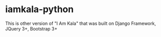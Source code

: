 # iamkala-python
This is other version of "I Am Kala" that was built on Django Framework, JQuery 3+, Bootstrap 3+
